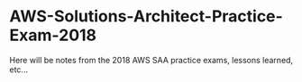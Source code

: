 # AWS-Solutions-Architect-Practice-Exam-2018

Here will be notes from the 2018 AWS SAA practice exams, lessons learned, etc...
